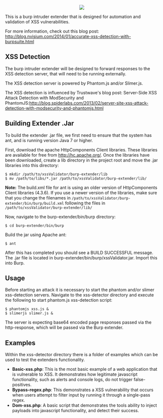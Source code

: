 <p align="center">
<img src="https://raw.githubusercontent.com/nVisium/xssValidator/gh-pages/images/xssValidator.png">
</p>

This is a burp intruder extender that is designed for automation and validation of XSS
vulnerabilities.

For more information, check out this blog post: http://blog.nvisium.com/2014/01/accurate-xss-detection-with-burpsuite.html


XSS Detection
-------------

The burp intruder extender will be designed to forward responses to the XSS detection
server, that will need to be running externally.

The XSS detection server is powered by Phantom.js and/or Slimer.js.

The XSS detection is influenced by Trustwave's blog post: Server-Side XSS Attack Detection with ModSecurity and PhantomJS:http://blog.spiderlabs.com/2013/02/server-site-xss-attack-detection-with-modsecurity-and-phantomjs.html

Building Extender .Jar
----------------------

To build the extender .jar file, we first need to ensure that the system has ant, and is running version Java 7 or higher.

First, download the apache HttpComponents Client libraries. These libraries are available for free from http://hc.apache.org/. Once the libraries have been downloaded, create a lib directory in the project root and move the .jar libraries into this directory:

	$ mkdir /path/to/xssValidator/burp-extender/lib
	$ mv /path/to/libs/*.jar /path/to/xssValidator/burp-extender/lib/

**Note:** The build.xml file for ant is using an older version of HttpComponents Client libraries (4.3.6). If you use a newer version of the libraries, make sure that you change the filenames in `/path/to/xssValidator/burp-extender/bin/burp/build.xml` following the files in `/path/to/xssValidator/burp-extender/lib/`

Now, navigate to the burp-extender/bin/burp directory:

	$ cd burp-extender/bin/burp

Build the jar using Apache ant:

	$ ant

After this has completed you should see a BUILD SUCCESSFUL message. The .jar file is located in burp-extender/bin/burp/xssValidator.jar. Import this into Burp.

Usage
-----

Before starting an attack it is necessary to start the phantom and/or slimer xss-detection servers. Navigate to the xss-detector directory and execute the following to start phantom.js xss-detection script:

	$ phantomjs xss.js &
	$ slimerjs slimer.js &

The server is expecting base64 encoded page responses passed via the http-response, which will be passed via the Burp extender.

Examples
--------

Within the xss-detector directory there is a folder of examples which can be used to test
the extenders functionality.

* **Basic-xss.php**: This is the most basic example of a web application that is vulnerable to XSS. It demonstrates how legitimate javascript functionality, such as alerts and console logs, do not trigger false-positives.
* **Bypass-regex.php**: This demonstrates a XSS vulnerability that occurs when users attempt to filter input by running it through a single-pass regex.
* **Dom-xss.php**: A basic script that demonstrates the tools ability to inject payloads into javascript functionality, and detect their success.
